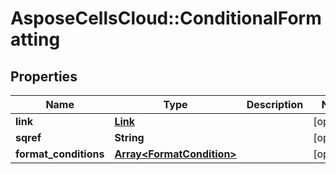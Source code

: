 # AsposeCellsCloud::ConditionalFormatting

## Properties
Name | Type | Description | Notes
------------ | ------------- | ------------- | -------------
**link** | [**Link**](Link.md) |  | [optional] 
**sqref** | **String** |  | [optional] 
**format_conditions** | [**Array&lt;FormatCondition&gt;**](FormatCondition.md) |  | [optional] 


